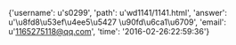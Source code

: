 {'username': u's0299', 'path': u'wd1141/1141.html', 'answer': u'\u8fd8\u53ef\u4ee5\u5427  \u90fd\u6ca1\u6709', 'email': u'1165275118@qq.com', 'time': '2016-02-26:22:59:36'}